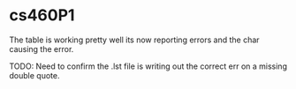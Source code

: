 # cs460P1

The table is working pretty well its now reporting errors and the char causing the error.

TODO: Need to confirm the .lst file is writing out the correct err on a missing double quote.
